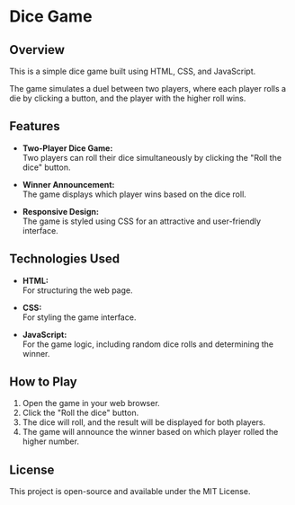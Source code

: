 # Dice Game

## Overview

This is a simple dice game built using HTML, CSS, and JavaScript.

The game simulates a duel between two players, where each player rolls a die by clicking a button, and the player with the higher roll wins.

## Features

- **Two-Player Dice Game:**  
  Two players can roll their dice simultaneously by clicking the "Roll the dice" button.

- **Winner Announcement:**  
  The game displays which player wins based on the dice roll.

- **Responsive Design:**  
  The game is styled using CSS for an attractive and user-friendly interface.

## Technologies Used

- **HTML:**  
  For structuring the web page.

- **CSS:**  
  For styling the game interface.

- **JavaScript:**  
  For the game logic, including random dice rolls and determining the winner.

## How to Play

1. Open the game in your web browser.
2. Click the "Roll the dice" button.
3. The dice will roll, and the result will be displayed for both players.
4. The game will announce the winner based on which player rolled the higher number.


## License

This project is open-source and available under the MIT License.
